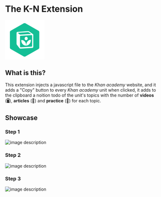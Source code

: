 
# The K-N Extension 

![image description](./Icons//icon-active-128.png) 

## What is this?
This extension injects a javascript file to the *Khan academy* website, and it adds a "Copy" button to every *Khan academy* unit when clicked, it adds to the clipboard a noition todo of the unit's topics with the number of **videos** (🖥️), **articles** (📖) and **practice** (📝) for each topic.

## Showcase
### Step 1
![image description](https://cdn.discordapp.com/attachments/499522799396847616/981808295096508416/unknown.png)

### Step 2
![image description](https://cdn.discordapp.com/attachments/499522799396847616/981808685468758026/unknown.png)

### Step 3
![image description](https://cdn.discordapp.com/attachments/499522799396847616/981808902175883294/unknown.png)
